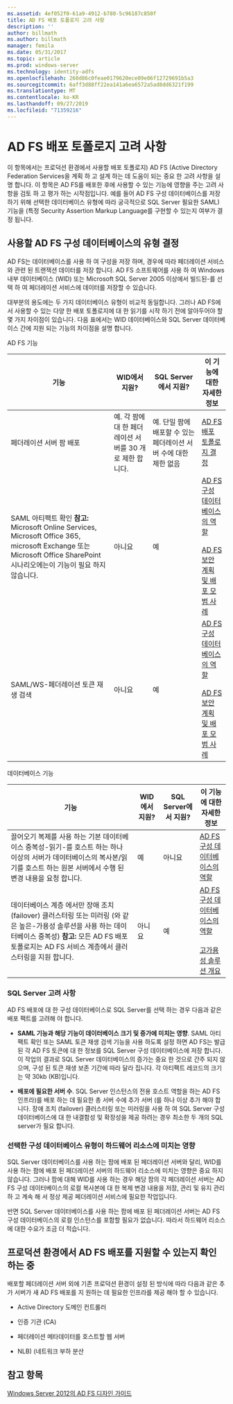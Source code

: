```yaml
---
ms.assetid: 4ef052f0-61a9-4912-b780-5c96187c850f
title: AD FS 배포 토폴로지 고려 사항
description: ''
author: billmath
ms.author: billmath
manager: femila
ms.date: 05/31/2017
ms.topic: article
ms.prod: windows-server
ms.technology: identity-adfs
ms.openlocfilehash: 260d86c0feae0179620ece09e06f12729691b5a3
ms.sourcegitcommit: 6aff3d88ff22ea141a6ea6572a5ad8dd6321f199
ms.translationtype: MT
ms.contentlocale: ko-KR
ms.lasthandoff: 09/27/2019
ms.locfileid: "71359216"
---
```

# <a name="ad-fs-deployment-topology-considerations"></a>AD FS 배포 토폴로지 고려 사항

이 항목에서는 프로덕션 환경에서 사용할 배포 토폴로지\) AD FS \(Active Directory Federation Services을 계획 하 고 설계 하는 데 도움이 되는 중요 한 고려 사항을 설명 합니다. 이 항목은 AD FS를 배포한 후에 사용할 수 있는 기능에 영향을 주는 고려 사항을 검토 하 고 평가 하는 시작점입니다. 예를 들어 AD FS 구성 데이터베이스를 저장 하기 위해 선택한 데이터베이스 유형에 따라 궁극적으로 SQL Server 필요한 SAML\) 기능을 \(특정 Security Assertion Markup Language를 구현할 수 있는지 여부가 결정 됩니다.  

## <a name="determining-which-type-of-ad-fs-configuration-database-to-use"></a>사용할 AD FS 구성 데이터베이스의 유형 결정  
AD FS는 데이터베이스를 사용 하 여 구성을 저장 하며, 경우에 따라 페더레이션 서비스와 관련 된 트랜잭션 데이터를 저장 합니다. AD FS 소프트웨어를 사용 하 여 Windows 내부 데이터베이스 \(WID\) 또는 Microsoft SQL Server 2005 이상에서 빌드된\-를 선택 하 여 페더레이션 서비스에 데이터를 저장할 수 있습니다.  

대부분의 용도에는 두 가지 데이터베이스 유형이 비교적 동일합니다. 그러나 AD FS에서 사용할 수 있는 다양 한 배포 토폴로지에 대 한 읽기를 시작 하기 전에 알아두어야 할 몇 가지 차이점이 있습니다. 다음 표에서는 WID 데이터베이스와 SQL Server 데이터베이스 간에 지원 되는 기능의 차이점을 설명 합니다.  

AD FS 기능  

|기능|WID에서 지원?|SQL Server에서 지원?|이 기능에 대한 자세한 정보|  
|-----------|---------------------|----------------------------|---------------------------------------|  
|페더레이션 서버 팜 배포|예. 각 팜에 대 한 페더레이션 서버를 30 개로 제한 합니다.|예. 단일 팜에 배포할 수 있는 페더레이션 서버 수에 대한 제한 없음|[AD FS 배포 토폴로지 결정](Determine-Your-AD-FS-Deployment-Topology.md)|  
|SAML 아티팩트 확인 **참고:** Microsoft Online Services, Microsoft Office 365, microsoft Exchange 또는 Microsoft Office SharePoint 시나리오에는이 기능이 필요 하지 않습니다.|아니요|예|[AD FS 구성 데이터베이스의 역할](../../ad-fs/technical-reference/The-Role-of-the-AD-FS-Configuration-Database.md)<br /><br />[AD FS 보안 계획 및 배포 모범 사례](Best-Practices-for-Secure-Planning-and-Deployment-of-AD-FS.md)|  
|SAML\/WS\-페더레이션 토큰 재생 검색|아니요|예|[AD FS 구성 데이터베이스의 역할](../../ad-fs/technical-reference/The-Role-of-the-AD-FS-Configuration-Database.md)<br /><br />[AD FS 보안 계획 및 배포 모범 사례](Best-Practices-for-Secure-Planning-and-Deployment-of-AD-FS.md)|  

데이터베이스 기능  

|기능|WID에서 지원?|SQL Server에서 지원?|이 기능에 대한 자세한 정보|  
|-----------|---------------------|----------------------------|---------------------------------------|  
|끌어오기 복제를 사용 하는 기본 데이터베이스 중복성-읽기\-를 호스트 하는 하나 이상의 서버가 데이터베이스의 복사본\/읽기를 호스트 하는 원본 서버에서 수행 된 변경 내용을 요청 합니다.|예|아니요|[AD FS 구성 데이터베이스의 역할](../../ad-fs/technical-reference/The-Role-of-the-AD-FS-Configuration-Database.md)|  
|데이터베이스 계층 에서만 장애 조치 (failover) 클러스터링 또는 미러링 \(와 같은 높은\-가용성 솔루션을 사용 하는 데이터베이스 중복성\) **참고:** 모든 AD FS 배포 토폴로지는 AD FS 서비스 계층에서 클러스터링을 지원 합니다.|아니요|예|[AD FS 구성 데이터베이스의 역할](../../ad-fs/technical-reference/The-Role-of-the-AD-FS-Configuration-Database.md)<br /><br />[고가용성 솔루션 개요](https://go.microsoft.com/fwlink/?LinkId=179853)|  

### <a name="sql-server-considerations"></a>SQL Server 고려 사항  
AD FS 배포에 대 한 구성 데이터베이스로 SQL Server를 선택 하는 경우 다음과 같은 배포 팩트를 고려해 야 합니다.  

-   **SAML 기능과 해당 기능이 데이터베이스 크기 및 증가에 미치는 영향**. SAML 아티팩트 확인 또는 SAML 토큰 재생 검색 기능을 사용 하도록 설정 하면 AD FS는 발급 된 각 AD FS 토큰에 대 한 정보를 SQL Server 구성 데이터베이스에 저장 합니다. 이 작업의 결과로 SQL Server 데이터베이스의 증가는 중요 한 것으로 간주 되지 않으며, 구성 된 토큰 재생 보존 기간에 따라 달라 집니다. 각 아티팩트 레코드의 크기는 약 30kb \(KB\)입니다.  

-   **배포에 필요한 서버 수**. SQL Server 인스턴스의 전용 호스트 역할을 하는 AD FS 인프라\)를 배포 하는 데 필요한 총 서버 수에 추가 서버 \(를 하나 이상 추가 해야 합니다. 장애 조치 (failover) 클러스터링 또는 미러링을 사용 하 여 SQL Server 구성 데이터베이스에 대 한 내결함성 및 확장성을 제공 하려는 경우 최소한 두 개의 SQL server가 필요 합니다.  

### <a name="how-the-configuration-database-type-you-select-may-impact-hardware-resources"></a>선택한 구성 데이터베이스 유형이 하드웨어 리소스에 미치는 영향  
SQL Server 데이터베이스를 사용 하는 팜에 배포 된 페더레이션 서버와 달리, WID를 사용 하는 팜에 배포 된 페더레이션 서버의 하드웨어 리소스에 미치는 영향은 중요 하지 않습니다. 그러나 팜에 대해 WID를 사용 하는 경우 해당 팜의 각 페더레이션 서버는 AD FS 구성 데이터베이스의 로컬 복사본에 대 한 복제 변경 내용을 저장, 관리 및 유지 관리 하 고 계속 해 서 정상 제공 페더레이션 서비스에 필요한 작업입니다.  

반면 SQL Server 데이터베이스를 사용 하는 팜에 배포 된 페더레이션 서버는 AD FS 구성 데이터베이스의 로컬 인스턴스를 포함할 필요가 없습니다. 따라서 하드웨어 리소스에 대한 수요가 조금 더 적습니다.  

## <a name="verifying-that-your-production-environment-can-support-an-ad-fs-deployment"></a>프로덕션 환경에서 AD FS 배포를 지원할 수 있는지 확인 하는 중  
배포할 페더레이션 서버 외에 기존 프로덕션 환경이 설정 된 방식에 따라 다음과 같은 추가 서버가 새 AD FS 배포를 지 원하는 데 필요한 인프라를 제공 해야 할 수 있습니다.  

-   Active Directory 도메인 컨트롤러  

-   인증 기관 \(CA\)  

-   페더레이션 메타데이터를 호스트할 웹 서버  

-   NLB\) \(네트워크 부하 분산  

## <a name="see-also"></a>참고 항목
[Windows Server 2012의 AD FS 디자인 가이드](AD-FS-Design-Guide-in-Windows-Server-2012.md)
